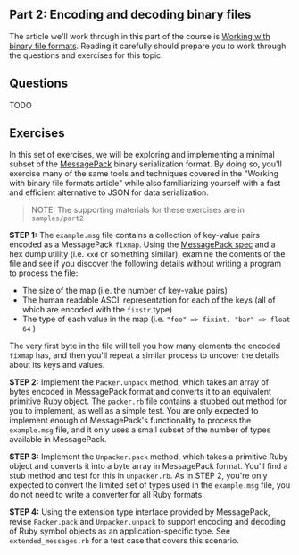 ## Part 2: Encoding and decoding binary files

The article we'll work through in this part of the 
course is [Working with binary file formats](https://practicingruby.com/articles/binary-file-formats).
Reading it carefully should prepare you to work through the questions
and exercises for this topic.

## Questions

TODO

## Exercises

In this set of exercises, we will be exploring and implementing a minimal subset
of the [MessagePack][] binary serialization format. By doing so, you'll exercise
many of the same tools and techniques covered in the "Working with binary file
formats article" while also familiarizing yourself with a fast and efficient
alternative to JSON for data serialization.

> NOTE: The supporting materials for these exercises are in `samples/part2`

**STEP 1:** The `example.msg` file contains a collection of key-value pairs 
encoded as a MessagePack `fixmap`. Using the [MessagePack spec][spec] and a hex dump
utility (i.e. `xxd` or something similar), examine the contents 
of the file and see if you discover the following details without
writing a program to process the file:

* The size of the map (i.e. the number of key-value pairs)
* The human readable ASCII representation for each of the keys (all of which are encoded with the `fixstr` type)
* The type of each value in the map (i.e. `"foo" => fixint, "bar" => float 64` )

The very first byte in the file will tell you how many elements the 
encoded `fixmap` has, and then you'll repeat a similar process to 
uncover the details about its keys and values.

**STEP 2:** Implement the `Packer.unpack` method, which takes an array of bytes
encoded in MessagePack format and converts it to an equivalent primitive 
Ruby object. The `packer.rb` file contains a stubbed out method for you to
implement, as well as a simple test. You are only expected to implement enough
of MessagePack's functionality to process the `example.msg` file, and it only
uses a small subset of the number of types available in MessagePack.

**STEP 3:** Implement the `Unpacker.pack` method, which takes a primitive Ruby
object and converts it into a byte array in MessagePack format. You'll find
a stub method and test for this in `unpacker.rb`. As in STEP 2, you're only
expected to convert the limited set of types used in the `example.msg` file, you
do not need to write a converter for all Ruby formats

**STEP 4:** Using the extension type interface provided by MessagePack, revise
`Packer.pack` and `Unpacker.unpack` to support encoding and decoding of Ruby
symbol objects as an application-specific type. See `extended_messages.rb`
for a test case that covers this scenario.

[MessagePack]: http://msgpack.org/
[spec]: https://github.com/msgpack/msgpack/blob/master/spec.md
